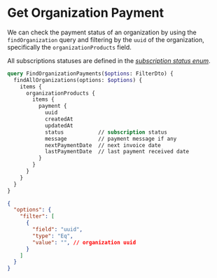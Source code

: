 # Get Organization Payment

We can check the payment status of an organization by using the `findOrganization` query and filtering by the `uuid` of the organization, specifically the `organizationProducts` field.

All subscriptions statuses are defined in the *[subscription status enum](../../../enums/subscriptions-status.md)*.

``` graphql
query FindOrganizationPayments($options: FilterDto) {
  findAllOrganizations(options: $options) {
    items {
      organizationProducts {
        items {
          payment {
            uuid
            createdAt
            updatedAt
            status           // subscription status
            message          // payment message if any
            nextPaymentDate  // next invoice date
            lastPaymentDate  // last payment received date
          }
        }
      }
    }
  }
}
```

``` json
{
  "options": {
    "filter": [
      {
        "field": "uuid",
        "type": "Eq",
        "value": "", // organization uuid
      }
    ]
  }
}
```
